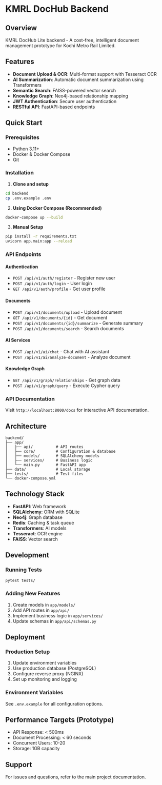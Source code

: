 # KMRL DocHub Backend

## Overview
KMRL DocHub Lite backend - A cost-free, intelligent document management prototype for Kochi Metro Rail Limited.

## Features
- **Document Upload & OCR**: Multi-format support with Tesseract OCR
- **AI Summarization**: Automatic document summarization using Transformers
- **Semantic Search**: FAISS-powered vector search
- **Knowledge Graph**: Neo4j-based relationship mapping
- **JWT Authentication**: Secure user authentication
- **RESTful API**: FastAPI-based endpoints

## Quick Start

### Prerequisites
- Python 3.11+
- Docker & Docker Compose
- Git

### Installation

1. **Clone and setup**
```bash
cd backend
cp .env.example .env
```

2. **Using Docker Compose (Recommended)**
```bash
docker-compose up --build
```

3. **Manual Setup**
```bash
pip install -r requirements.txt
uvicorn app.main:app --reload
```

### API Endpoints

#### Authentication
- `POST /api/v1/auth/register` - Register new user
- `POST /api/v1/auth/login` - User login
- `GET /api/v1/auth/profile` - Get user profile

#### Documents
- `POST /api/v1/documents/upload` - Upload document
- `GET /api/v1/documents/{id}` - Get document
- `POST /api/v1/documents/{id}/summarize` - Generate summary
- `POST /api/v1/documents/search` - Search documents

#### AI Services
- `POST /api/v1/ai/chat` - Chat with AI assistant
- `POST /api/v1/ai/analyze-document` - Analyze document

#### Knowledge Graph
- `GET /api/v1/graph/relationships` - Get graph data
- `POST /api/v1/graph/query` - Execute Cypher query

### API Documentation
Visit `http://localhost:8000/docs` for interactive API documentation.

## Architecture

```
backend/
├── app/
│   ├── api/          # API routes
│   ├── core/         # Configuration & database
│   ├── models/       # SQLAlchemy models
│   ├── services/     # Business logic
│   └── main.py       # FastAPI app
├── data/             # Local storage
├── tests/            # Test files
└── docker-compose.yml
```

## Technology Stack
- **FastAPI**: Web framework
- **SQLAlchemy**: ORM with SQLite
- **Neo4j**: Graph database
- **Redis**: Caching & task queue
- **Transformers**: AI models
- **Tesseract**: OCR engine
- **FAISS**: Vector search

## Development

### Running Tests
```bash
pytest tests/
```

### Adding New Features
1. Create models in `app/models/`
2. Add API routes in `app/api/`
3. Implement business logic in `app/services/`
4. Update schemas in `app/api/schemas.py`

## Deployment

### Production Setup
1. Update environment variables
2. Use production database (PostgreSQL)
3. Configure reverse proxy (NGINX)
4. Set up monitoring and logging

### Environment Variables
See `.env.example` for all configuration options.

## Performance Targets (Prototype)
- API Response: < 500ms
- Document Processing: < 60 seconds
- Concurrent Users: 10-20
- Storage: 1GB capacity

## Support
For issues and questions, refer to the main project documentation.